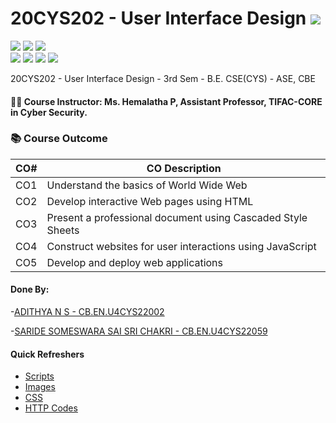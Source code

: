 # 20CYS202 - User Interface Design ![](https://img.shields.io/badge/-Live-green)
![](https://img.shields.io/badge/Batch-21CYS-lightgreen) ![](https://img.shields.io/badge/UG-blue) ![](https://img.shields.io/badge/Subject-UID-blue) <br/>
![](https://img.shields.io/badge/Lecture-1-orange) ![](https://img.shields.io/badge/Practical-3-orange) ![](https://img.shields.io/badge/Credits-2-orange) ![](https://img.shields.io/badge/Additional_Coverage-GitHub-purple)

20CYS202  - User Interface Design - 3rd Sem - B.E. CSE(CYS) - ASE, CBE

#### :teacher: Course Instructor:  Ms. Hemalatha P, Assistant Professor, TIFAC-CORE in Cyber Security.

### :books: Course Outcome

| CO#  | CO Description |
|------|----------------|
| CO1 | Understand the basics of World Wide Web |
| CO2 | Develop interactive Web pages using HTML |
| CO3 | Present a professional document using Cascaded Style Sheets |
| CO4 | Construct websites for user interactions using JavaScript |
| CO5 | Develop and deploy web applications | 

#### Done By:
-[ADITHYA N S - CB.EN.U4CYS22002](https://adithya-ns.github.io/)

-[SARIDE SOMESWARA SAI SRI CHAKRI - CB.EN.U4CYS22059](https://chakri-07.github.io/)

#### Quick Refreshers

- [Scripts](https://github.com/Amrita-TIFAC-Cyber-Blockchain/20CYS202-User_Interface_Design/tree/main/Assignments/CB.EN.U4CYS22002/ui/js)
- [Images](https://github.com/Amrita-TIFAC-Cyber-Blockchain/20CYS202-User_Interface_Design/tree/main/Assignments/CB.EN.U4CYS22002/ui/images)
- [CSS](https://github.com/Amrita-TIFAC-Cyber-Blockchain/20CYS202-User_Interface_Design/tree/main/Assignments/CB.EN.U4CYS22002/ui/css)
- [HTTP Codes](https://github.com/Amrita-TIFAC-Cyber-Blockchain/20CYS202-User_Interface_Design/tree/main/Assignments/CB.EN.U4CYS22002/ui/html)

